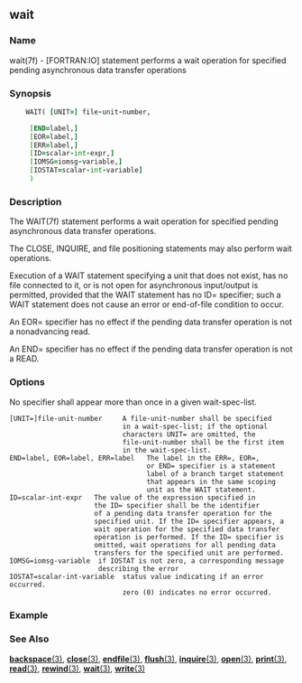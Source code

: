 ## wait

### **Name**
  wait(7f) - [FORTRAN:IO] statement performs a wait operation for specified pending asynchronous data transfer operations
  
### **Synopsis**
```fortran
    WAIT( [UNIT=] file-unit-number,

     [END=label,]
     [EOR=label,]
     [ERR=label,]
     [ID=scalar-int-expr,]
     [IOMSG=iomsg-variable,] 
     [IOSTAT=scalar-int-variable]
     )
```
### **Description**
   The WAIT(7f) statement performs a wait operation for specified pending
   asynchronous data transfer operations.

   The CLOSE, INQUIRE, and file positioning statements may also perform
   wait operations.

   Execution of a WAIT statement specifying a unit that does not
   exist, has no file connected to it, or is not open for asynchronous
   input/output is permitted, provided that the WAIT statement has no ID=
   specifier; such a WAIT statement does not cause an error or end-of-file
   condition to occur.

   An EOR= specifier has no effect if the pending data transfer operation
   is not a nonadvancing read.

   An END= specifier has no effect if the pending data transfer operation
   is not a READ.

### **Options**
   No specifier shall appear more than once in a given wait-spec-list.

    [UNIT=]file-unit-number     A file-unit-number shall be specified
                                in a wait-spec-list; if the optional
                                characters UNIT= are omitted, the
                                file-unit-number shall be the first item
                                in the wait-spec-list.
    END=label, EOR=label, ERR=label   The label in the ERR=, EOR=,
                                      or END= specifier is a statement
                                      label of a branch target statement
                                      that appears in the same scoping
                                      unit as the WAIT statement.
    ID=scalar-int-expr   The value of the expression specified in
                         the ID= specifier shall be the identifier
                         of a pending data transfer operation for the
                         specified unit. If the ID= specifier appears, a
                         wait operation for the specified data transfer
                         operation is performed. If the ID= specifier is
                         omitted, wait operations for all pending data
                         transfers for the specified unit are performed.
    IOMSG=iomsg-variable  if IOSTAT is not zero, a corresponding message
                          describing the error
    IOSTAT=scalar-int-variable  status value indicating if an error occurred.
                                zero (0) indicates no error occurred.
### **Example**

### **See Also**

[**backspace**(3)](#backspace),
[**close**(3)](#close),
[**endfile**(3)](#endfile),
[**flush**(3)](#flush),
[**inquire**(3)](#inquire),
[**open**(3)](#open),
[**print**(3)](#print),
[**read**(3)](#read),
[**rewind**(3)](#rewind),
[**wait**(3)](#wait),
[**write**(3)](#write)
